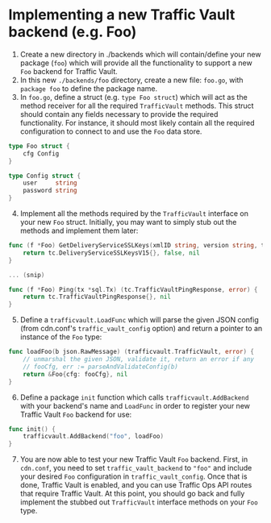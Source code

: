 <!--
    Licensed to the Apache Software Foundation (ASF) under one
    or more contributor license agreements.  See the NOTICE file
    distributed with this work for additional information
    regarding copyright ownership.  The ASF licenses this file
    to you under the Apache License, Version 2.0 (the
    "License"); you may not use this file except in compliance
    with the License.  You may obtain a copy of the License at

      http://www.apache.org/licenses/LICENSE-2.0

    Unless required by applicable law or agreed to in writing,
    software distributed under the License is distributed on an
    "AS IS" BASIS, WITHOUT WARRANTIES OR CONDITIONS OF ANY
    KIND, either express or implied.  See the License for the
    specific language governing permissions and limitations
    under the License.
-->

# Implementing a new Traffic Vault backend (e.g. Foo)

1. Create a new directory in ./backends which will contain/define your new package (`foo`) which will provide all the functionality to support a new `Foo` backend for Traffic Vault.
2. In this new `./backends/foo` directory, create a new file: `foo.go`, with `package foo` to define the package name.
3. In `foo.go`, define a struct (e.g. `type Foo struct`) which will act as the method receiver for all the required `TrafficVault` methods. This struct should contain any fields necessary to provide the required functionality. For instance, it should most likely contain all the required configuration to connect to and use the `Foo` data store.
```go
type Foo struct {
    cfg Config
}

type Config struct {
    user     string
    password string
}
```
4. Implement all the methods required by the `TrafficVault` interface on your new `Foo` struct. Initially, you may want to simply stub out the methods and implement them later:
```go
func (f *Foo) GetDeliveryServiceSSLKeys(xmlID string, version string, tx *sql.Tx) (tc.DeliveryServiceSSLKeysV15, bool, error) {
	return tc.DeliveryServiceSSLKeysV15{}, false, nil
}

... (snip)

func (f *Foo) Ping(tx *sql.Tx) (tc.TrafficVaultPingResponse, error) {
	return tc.TrafficVaultPingResponse{}, nil
}
```
5. Define a `trafficvault.LoadFunc` which will parse the given JSON config (from cdn.conf's `traffic_vault_config` option) and return a pointer to an instance of the `Foo` type:
```go
func loadFoo(b json.RawMessage) (trafficvault.TrafficVault, error) {
    // unmarshal the given JSON, validate it, return an error if any
    // fooCfg, err := parseAndValidateConfig(b)
	return &Foo{cfg: fooCfg}, nil
}
```
6. Define a package `init` function which calls `trafficvault.AddBackend` with your backend's name and `LoadFunc` in order to register your new Traffic Vault `Foo` backend for use:
```go
func init() {
	trafficvault.AddBackend("foo", loadFoo)
}
```
7. You are now able to test your new Traffic Vault `Foo` backend. First, in `cdn.conf`, you need to set `traffic_vault_backend` to `"foo"` and include your desired `Foo` configuration in `traffic_vault_config`. Once that is done, Traffic Vault is enabled, and you can use Traffic Ops API routes that require Traffic Vault. At this point, you should go back and fully implement the stubbed out `TrafficVault` interface methods on your `Foo` type.

